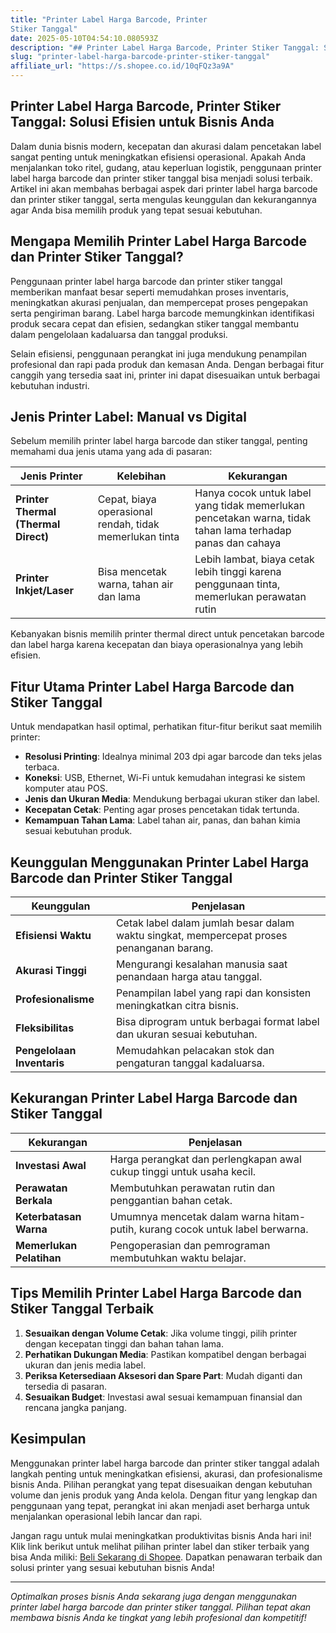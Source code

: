 ```yaml
---
title: "Printer Label Harga Barcode, Printer
Stiker Tanggal"
date: 2025-05-10T04:54:10.080593Z
description: "## Printer Label Harga Barcode, Printer Stiker Tanggal: Solusi Efisien untuk Bisnis Anda..."
slug: "printer-label-harga-barcode-printer-stiker-tanggal"
affiliate_url: "https://s.shopee.co.id/10qFQz3a9A"
---
```

## Printer Label Harga Barcode, Printer Stiker Tanggal: Solusi Efisien untuk Bisnis Anda

Dalam dunia bisnis modern, kecepatan dan akurasi dalam pencetakan label sangat penting untuk meningkatkan efisiensi operasional. Apakah Anda menjalankan toko ritel, gudang, atau keperluan logistik, penggunaan printer label harga barcode dan printer stiker tanggal bisa menjadi solusi terbaik. Artikel ini akan membahas berbagai aspek dari printer label harga barcode dan printer stiker tanggal, serta mengulas keunggulan dan kekurangannya agar Anda bisa memilih produk yang tepat sesuai kebutuhan.

## Mengapa Memilih Printer Label Harga Barcode dan Printer Stiker Tanggal?

Penggunaan printer label harga barcode dan printer stiker tanggal memberikan manfaat besar seperti memudahkan proses inventaris, meningkatkan akurasi penjualan, dan mempercepat proses pengepakan serta pengiriman barang. Label harga barcode memungkinkan identifikasi produk secara cepat dan efisien, sedangkan stiker tanggal membantu dalam pengelolaan kadaluarsa dan tanggal produksi.

Selain efisiensi, penggunaan perangkat ini juga mendukung penampilan profesional dan rapi pada produk dan kemasan Anda. Dengan berbagai fitur canggih yang tersedia saat ini, printer ini dapat disesuaikan untuk berbagai kebutuhan industri.

## Jenis Printer Label: Manual vs Digital

Sebelum memilih printer label harga barcode dan stiker tanggal, penting memahami dua jenis utama yang ada di pasaran:

| Jenis Printer | Kelebihan | Kekurangan |
|----------------|------------|------------|
| **Printer Thermal (Thermal Direct)** | Cepat, biaya operasional rendah, tidak memerlukan tinta | Hanya cocok untuk label yang tidak memerlukan pencetakan warna, tidak tahan lama terhadap panas dan cahaya |
| **Printer Inkjet/Laser** | Bisa mencetak warna, tahan air dan lama | Lebih lambat, biaya cetak lebih tinggi karena penggunaan tinta, memerlukan perawatan rutin |

Kebanyakan bisnis memilih printer thermal direct untuk pencetakan barcode dan label harga karena kecepatan dan biaya operasionalnya yang lebih efisien.

## Fitur Utama Printer Label Harga Barcode dan Stiker Tanggal

Untuk mendapatkan hasil optimal, perhatikan fitur-fitur berikut saat memilih printer:

- **Resolusi Printing**: Idealnya minimal 203 dpi agar barcode dan teks jelas terbaca.
- **Koneksi**: USB, Ethernet, Wi-Fi untuk kemudahan integrasi ke sistem komputer atau POS.
- **Jenis dan Ukuran Media**: Mendukung berbagai ukuran stiker dan label.
- **Kecepatan Cetak**: Penting agar proses pencetakan tidak tertunda.
- **Kemampuan Tahan Lama**: Label tahan air, panas, dan bahan kimia sesuai kebutuhan produk.

## Keunggulan Menggunakan Printer Label Harga Barcode dan Printer Stiker Tanggal

| Keunggulan | Penjelasan |
|--------------|--------------|
| **Efisiensi Waktu** | Cetak label dalam jumlah besar dalam waktu singkat, mempercepat proses penanganan barang. |
| **Akurasi Tinggi** | Mengurangi kesalahan manusia saat penandaan harga atau tanggal. |
| **Profesionalisme** | Penampilan label yang rapi dan konsisten meningkatkan citra bisnis. |
| **Fleksibilitas** | Bisa diprogram untuk berbagai format label dan ukuran sesuai kebutuhan. |
| **Pengelolaan Inventaris** | Memudahkan pelacakan stok dan pengaturan tanggal kadaluarsa. |

## Kekurangan Printer Label Harga Barcode dan Stiker Tanggal

| Kekurangan | Penjelasan |
|--------------|--------------|
| **Investasi Awal** | Harga perangkat dan perlengkapan awal cukup tinggi untuk usaha kecil. |
| **Perawatan Berkala** | Membutuhkan perawatan rutin dan penggantian bahan cetak. |
| **Keterbatasan Warna** | Umumnya mencetak dalam warna hitam-putih, kurang cocok untuk label berwarna. |
| **Memerlukan Pelatihan** | Pengoperasian dan pemrograman membutuhkan waktu belajar. |

## Tips Memilih Printer Label Harga Barcode dan Stiker Tanggal Terbaik

1. **Sesuaikan dengan Volume Cetak**: Jika volume tinggi, pilih printer dengan kecepatan tinggi dan bahan tahan lama.
2. **Perhatikan Dukungan Media**: Pastikan kompatibel dengan berbagai ukuran dan jenis media label.
3. **Periksa Ketersediaan Aksesori dan Spare Part**: Mudah diganti dan tersedia di pasaran.
4. **Sesuaikan Budget**: Investasi awal sesuai kemampuan finansial dan rencana jangka panjang.

## Kesimpulan

Menggunakan printer label harga barcode dan printer stiker tanggal adalah langkah penting untuk meningkatkan efisiensi, akurasi, dan profesionalisme bisnis Anda. Pilihan perangkat yang tepat disesuaikan dengan kebutuhan volume dan jenis produk yang Anda kelola. Dengan fitur yang lengkap dan penggunaan yang tepat, perangkat ini akan menjadi aset berharga untuk menjalankan operasional lebih lancar dan rapi.

Jangan ragu untuk mulai meningkatkan produktivitas bisnis Anda hari ini! Klik link berikut untuk melihat pilihan printer label dan stiker terbaik yang bisa Anda miliki: [Beli Sekarang di Shopee](https://s.shopee.co.id/10qFQz3a9A). Dapatkan penawaran terbaik dan solusi printer yang sesuai kebutuhan bisnis Anda!

---

*Optimalkan proses bisnis Anda sekarang juga dengan menggunakan printer label harga barcode dan printer stiker tanggal. Pilihan tepat akan membawa bisnis Anda ke tingkat yang lebih profesional dan kompetitif!*
